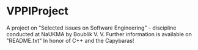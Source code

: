 # VPPIProject
A project on "Selected issues on Software Engineering" - discipline conducted at NaUKMA by Boublik V. V.
Further information is available on "README.txt"
In honor of C++ and the Capybaras!

